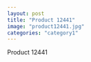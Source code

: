 ```yaml
---
layout: post
title: "Product 12441"
image: "product12441.jpg"
categories: "category1"
---
```

Product 12441
